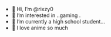 - 👋 Hi, I’m @rixzy0
- 👀 I’m interested in ..gaming .
- 🌱 I’m currently a high school student...
- 💝 I love anime so much 

<!---
rixzy0/rixzy0 is a ✨ special ✨ repository because its `README.md` (this file) appears on your GitHub profile.
You can click the Preview link to take a look at your changes.
--->
